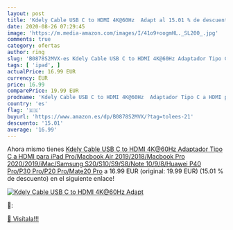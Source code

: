 ```yaml
---
layout: post
title: 'Kdely Cable USB C to HDMI 4K@60Hz  Adapt al 15.01 % de descuento'
date: 2020-08-26 07:29:45
image: 'https://m.media-amazon.com/images/I/41o9+oogmHL._SL200_.jpg'
comments: true
category: ofertas
author: ring
slug: 'B0878S2MVX-es Kdely Cable USB C to HDMI 4K@60Hz Adaptador Tipo C a HDMI...'
tags: [ 'ipad', ]
actualPrice: 16.99 EUR
currency: EUR
price: 16.99
comparePrice: 19.99 EUR
prodname: 'Kdely Cable USB C to HDMI 4K@60Hz  Adaptador Tipo C a HDMI para iPad Pro/Macbook Air 2019/2018/Macbook Pro 2020/2019/iMac/Samsung S20/S10/S9/S8/Note 10/9/8/Huawei P40 Pro/P30 Pro/P20 Pro/Mate20 Pro'
country: 'es'
flag: '🇪🇸'
buyurl: 'https://www.amazon.es/dp/B0878S2MVX/?tag=tolees-21'
descuento: '15.01'
average: '16.99'
---
```


Ahora mismo tienes [Kdely Cable USB C to HDMI 4K@60Hz  Adaptador Tipo C a HDMI para iPad Pro/Macbook Air 2019/2018/Macbook Pro 2020/2019/iMac/Samsung S20/S10/S9/S8/Note 10/9/8/Huawei P40 Pro/P30 Pro/P20 Pro/Mate20 Pro](https://www.amazon.es/dp/B0878S2MVX/?tag=tolees-21) a 16.99 EUR (original: 19.99 EUR) (15.01 %  de descuento) en el siguiente enlace!

[![Kdely Cable USB C to HDMI 4K@60Hz  Adapt](https://m.media-amazon.com/images/I/41o9+oogmHL._SL200_.jpg)](https://www.amazon.es/dp/B0878S2MVX/?tag=tolees-21)

🔎:


[🛒 Visítala!!!](https://www.amazon.es/dp/B0878S2MVX/?tag=tolees-21)
